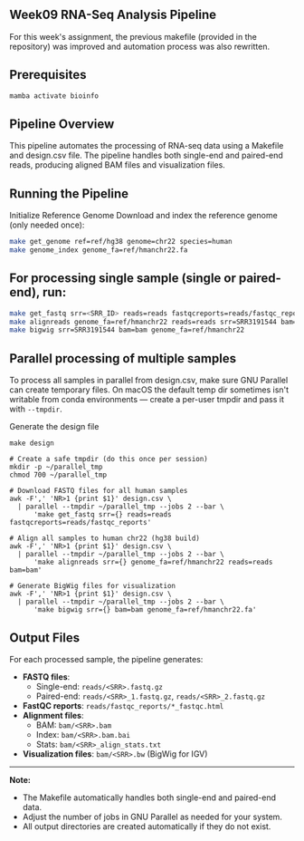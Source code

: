 ## Week09 RNA-Seq Analysis Pipeline
For this week's assignment, the previous makefile (provided in the repository) was improved and automation process was also rewritten. 

## Prerequisites

```bash
mamba activate bioinfo
```

## Pipeline Overview

This pipeline automates the processing of RNA-seq data using a Makefile and design.csv file. The pipeline handles both single-end and paired-end reads, producing aligned BAM files and visualization files.

## Running the Pipeline

Initialize Reference Genome
Download and index the reference genome (only needed once):

```bash
make get_genome ref=ref/hg38 genome=chr22 species=human
make genome_index genome_fa=ref/hmanchr22.fa
```
## For processing single sample (single or paired-end), run:

```bash
make get_fastq srr=<SRR_ID> reads=reads fastqcreports=reads/fastqc_reports
make alignreads genome_fa=ref/hmanchr22 reads=reads srr=SRR3191544 bam=bam
make bigwig srr=SRR3191544 bam=bam genome_fa=ref/hmanchr22
```
## Parallel processing of multiple samples 
To process all samples in parallel from design.csv, make sure GNU Parallel can create temporary files. On macOS the default temp dir sometimes isn't writable from conda environments — create a per-user tmpdir and pass it with `--tmpdir`.

Generate the design file
```
make design
```
 
```
# Create a safe tmpdir (do this once per session)
mkdir -p ~/parallel_tmp
chmod 700 ~/parallel_tmp

# Download FASTQ files for all human samples
awk -F',' 'NR>1 {print $1}' design.csv \
  | parallel --tmpdir ~/parallel_tmp --jobs 2 --bar \
      'make get_fastq srr={} reads=reads fastqcreports=reads/fastqc_reports'

# Align all samples to human chr22 (hg38 build)
awk -F',' 'NR>1 {print $1}' design.csv \
  | parallel --tmpdir ~/parallel_tmp --jobs 2 --bar \
      'make alignreads srr={} genome_fa=ref/hmanchr22 reads=reads bam=bam'

# Generate BigWig files for visualization
awk -F',' 'NR>1 {print $1}' design.csv \
  | parallel --tmpdir ~/parallel_tmp --jobs 2 --bar \
      'make bigwig srr={} bam=bam genome_fa=ref/hmanchr22.fa'
```

## Output Files

For each processed sample, the pipeline generates:

- **FASTQ files**: 
  - Single-end: `reads/<SRR>.fastq.gz`
  - Paired-end: `reads/<SRR>_1.fastq.gz`, `reads/<SRR>_2.fastq.gz`
- **FastQC reports**: `reads/fastqc_reports/*_fastqc.html`
- **Alignment files**: 
  - BAM: `bam/<SRR>.bam`
  - Index: `bam/<SRR>.bam.bai`
  - Stats: `bam/<SRR>_align_stats.txt`
- **Visualization files**: `bam/<SRR>.bw` (BigWig for IGV)

---

**Note:**
- The Makefile automatically handles both single-end and paired-end data.
- Adjust the number of jobs in GNU Parallel as needed for your system.
- All output directories are created automatically if they do not exist.
